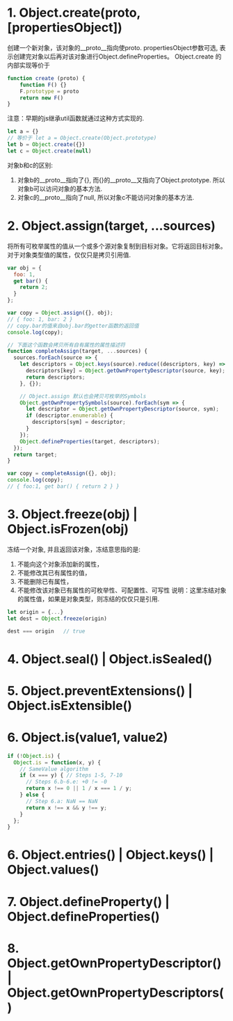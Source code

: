 # 1. Object.create(proto, [propertiesObject])
创建一个新对象，该对象的__proto__指向使proto.
propertiesObject参数可选, 表示创建完对象以后再对该对象进行Object.defineProperties。
Object.create 的内部实现等价于
```js
function create (proto) {
    function F() {}
    F.prototype = proto
    return new F()
}
```
注意：早期的js继承util函数就通过这种方式实现的.

```js
let a = {} 
// 等价于 let a = Object.create(Object.prototype)
let b = Object.create({})
let c = Object.create(null)
```
对象b和c的区别:
1. 对象b的__proto__指向了{}, 而{}的__proto__又指向了Object.prototype. 所以对象b可以访问对象的基本方法.
2. 对象c的__proto__指向了null, 所以对象c不能访问对象的基本方法.


# 2. Object.assign(target, ...sources)
将所有可枚举属性的值从一个或多个源对象复制到目标对象。它将返回目标对象。
对于对象类型值的属性，仅仅只是拷贝引用值.
```js
var obj = {
  foo: 1,
  get bar() {
    return 2;
  }
};

var copy = Object.assign({}, obj); 
// { foo: 1, bar: 2 }
// copy.bar的值来自obj.bar的getter函数的返回值 
console.log(copy); 

// 下面这个函数会拷贝所有自有属性的属性描述符
function completeAssign(target, ...sources) {
  sources.forEach(source => {
    let descriptors = Object.keys(source).reduce((descriptors, key) => {
      descriptors[key] = Object.getOwnPropertyDescriptor(source, key);
      return descriptors;
    }, {});

    // Object.assign 默认也会拷贝可枚举的Symbols
    Object.getOwnPropertySymbols(source).forEach(sym => {
      let descriptor = Object.getOwnPropertyDescriptor(source, sym);
      if (descriptor.enumerable) {
        descriptors[sym] = descriptor;
      }
    });
    Object.defineProperties(target, descriptors);
  });
  return target;
}

var copy = completeAssign({}, obj);
console.log(copy);
// { foo:1, get bar() { return 2 } }

```

# 3. Object.freeze(obj) | Object.isFrozen(obj)
冻结一个对象, 并且返回该对象，冻结意思指的是:
1. 不能向这个对象添加新的属性，
2. 不能修改其已有属性的值，
3. 不能删除已有属性，
4. 不能修改该对象已有属性的可枚举性、可配置性、可写性
说明：这里冻结对象的属性值，如果是对象类型，则冻结的仅仅只是引用.

```js
let origin = {...}
let dest = Object.freeze(origin)

dest === origin   // true

```


# 4. Object.seal() | Object.isSealed()

# 5. Object.preventExtensions() | Object.isExtensible()

# 6. Object.is(value1, value2)
```js
if (!Object.is) {
  Object.is = function(x, y) {
    // SameValue algorithm
    if (x === y) { // Steps 1-5, 7-10
      // Steps 6.b-6.e: +0 != -0
      return x !== 0 || 1 / x === 1 / y;
    } else {
      // Step 6.a: NaN == NaN
      return x !== x && y !== y;
    }
  };
}
```


# 6. Object.entries() | Object.keys() | Object.values()


# 7. Object.defineProperty() | Object.defineProperties()


# 8. Object.getOwnPropertyDescriptor() | Object.getOwnPropertyDescriptors()




